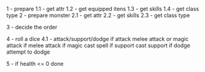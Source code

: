 1 - prepare
1.1 - get attr
1.2 - get equipped itens
1.3 - get skills
1.4 - get class type
2 - prepare monster
2.1 - get attr
2.2 - get skills
2.3 - get class type

3 - decide the order

4 - roll a dice
4.1 - attack/support/dodge
if attack
  melee attack or magic attack
  if melee
    attack
  if magic
    cast spell
if support
  cast support
if dodge
  attempt to dodge

5 - if health <= 0
  done
